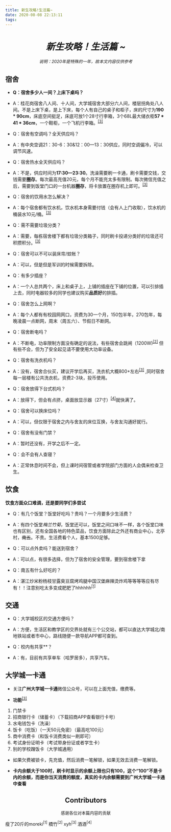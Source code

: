 ```yaml
---
title: 新生攻略!生活篇~
date: 2020-08-08 22:13:11
tags:
---
```


<!--more-->

# <center>*新生攻略！生活篇 ~*</center>


<center>

<font size="2">*说明：2020年是特殊的一年，故本文内容仅供参考*</font>

</center>


## 宿舍

+ **Q：宿舍多少人一间？上床下桌吗？**
+ A：桂花岗宿舍八人间、十人间，大学城宿舍大部分六人间，楼层拐角处八人间。不是上床下桌，是上下床，每个人有自己的桌子和柜子，床的尺寸为**190 * 90cm**，床底空间挺足，床底可放1个28寸行李箱，3个68L最大储衣柜**57 * 41 * 36cm**，一个鞋柜，一个飞机行李箱。<sup>[[3]](#3)</sup>
  
  
+ Q：宿舍有空调吗？全天供应吗？
+ A：有中央空调21：30-6：30&12：00—13：30供应，同时空调偏冷，可以调节风速。


+ Q：宿舍热水全天供应吗？
+ A：不是，供应时间为**17:30—23:30**。洗澡需要刷一卡通，刷卡需要交钱，交钱需要**圈存**。每次最高充值20元，每个月不能充太多有限制。每次微信充值之后，需要到饭堂门口的一台机器**圈存**，将卡放置在圈存机上即可。<sup>[[3]](#3)</sup>


+ Q：宿舍的饮用水怎么解决？
+ A：每个宿舍都有饮水机，饮水机本身需要付钱（会有人上门收取），饮水机的桶装水10元/桶。<sup>[[3]](#3)</sup>


+ Q：需不需要垃圾分类？
+ A：需要，每栋宿舍楼下都有垃圾分类箱子，同时刷卡投递分类好的垃圾还可积攒积分。<sup>[[3]](#3)</sup>


+ Q：宿舍可以不可以装床帘/蚊帐？
+ A：可以，但是但是军训的时候需要拆除。


+ Q：有多少插座？
+ A：一个人总共两个，床上和桌子上，上铺的插座在下铺的位置，可以引排插上去，同时电器较多的同学也建议购买**品质好**的排插。


+ Q：宿舍怎么上网啊？
+ A：每个人都有有校园网网口，资费为30一个月，150包半年，270包年，每晚凌晨一点断网，周末（周五六）、节假日不断网。


+ Q：宿舍断电吗？
+ A：不断电，功率限制方面没有确定的说法，有些宿舍会跳闸（1200W)<sup>[[2]](#2)</sup> 但有些不会，但为了安全起见请不要使用大功率设备。


+ Q：宿舍有洗衣机吗？
+ A：没有，宿舍合伙买，建议开学后再买，洗衣机大概800+左右<sup>[[3]](#3)</sup> ,同时宿舍每一层楼有公共洗衣机，资费2-3块，投币使用。
  

+ Q：宿舍放得下台式机吗？
+ A：放得下，但会有点挤，桌面放显示器（27寸）<sup>[[4]](#4)</sup>就快满了。


+ Q：宿舍可以换床位吗？
+ A：可以，但仅限于宿舍之内与舍友的床位互换，与舍友沟通好就行。


+ Q：宿舍有没有门禁？
+ A：暂时还没有，开学之后不一定。


+ Q：会不会有人查寝？
+ A：正常休息时间不会，但上课时间宿管或者学院部门方面的人会偶来检查卫生。
  

## 饮食

**饮食方面众口难调，还是要同学们多尝试**

+ Q：有几个饭堂？饭堂好吃吗？贵吗？一个月要多少生活费？
+ A：有四个饭堂*梅兰竹菊*，饭堂还可以，饭堂之间口味不一样，各个饭堂口味也有区别，还有全国各地的特色菜品，饮食方面除此之外还有商业中心，北亭村，~~南五~~。不贵。生活费看个人，基本1500足够。


+ Q：可以点外卖吗？能送到宿舍？
+ A：可以点，有很多选择，但为了宿舍的安全管理，要到宿舍楼下拿


+ Q：南五有什么好吃的？
+ A：湛江炒米粉杨枝甘露臭豆腐烤鸡腿中国汉堡麻辣烫炸鸡等等等等应有尽有！！注意别吃太多变成肥肥了hhhhhh<sup>[[1]](#1)</sup>


## 交通


+ Q：大学城校区的交通方便吗？
+ A：方便，生活区和教学区的交界处就有三个公交站，都可以直达大学城北/南地铁站或者市中心，路线随便一款导航APP都可查到。


+ Q：校内有共享**？
+ A：有，目前有共享单车（哈罗居多），共享汽车。


## 大学城一卡通


+ 关注**广州大学城一卡通**微信公众号，可以在上面充值，缴费等。


+ **功能**<sup>[[3]](#3)</sup>
1. 门禁卡
2. 招商银行卡（储蓄卡）（下载招商APP查看银行卡号）
3. 水电钱包卡（洗澡）
4. 饭卡（吃饭）（一天50元免密）（最高吃100元）
5. 商中消费卡（和饭卡消费类似一刷即可）
6. 考试身份证明卡（考试带身份证或者学生卡）
7. 别的学校蹭饭卡（大学城通用）


+ 如果欠费被锁卡，先充值，然后消费一笔解锁，如果无效去消费一笔解锁。


+ **卡内余额大于100时，刷卡时显示的余额上限也只有100，这个“100”不是卡内的余额，而是你当天消费的额度，真实的卡内余额需要到广州大学城一卡通中查看**


<center>


## Contributors  
<font size="2"> 感谢各位对本篇内容的贡献</font>

</center>

<span id="1">瘦了20斤的moreki<sup>[1]</sup></span> <span id="2">橋竹<sup>[2]</sup></span> <span id="3">xyh<sup>[3]</sup></span> <span id="4">酒酒<sup>[4]</sup></span>
